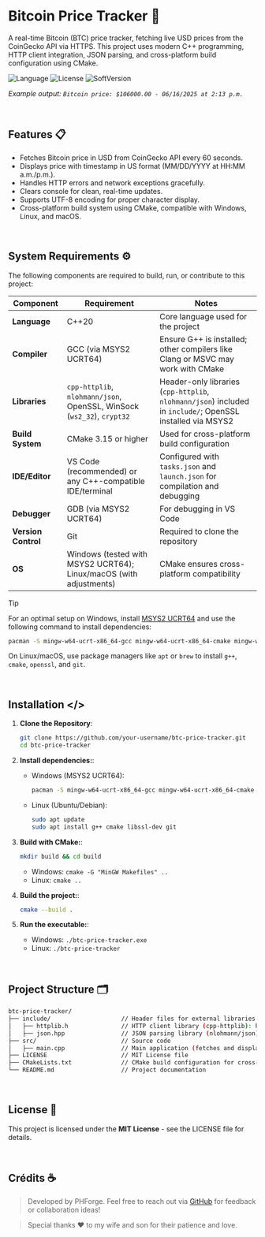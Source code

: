 # Bitcoin Price Tracker 🔎

A real-time Bitcoin (BTC) price tracker, fetching live USD prices from the CoinGecko API via HTTPS. This project uses modern C++ programming, HTTP client integration, JSON parsing, and cross-platform build configuration using CMake.

![Language](https://img.shields.io/badge/language-C++-blue.svg) ![License](https://img.shields.io/badge/license-MIT-darkblue.svg) ![SoftVersion](https://img.shields.io/badge/SoftVersion-0.0.5-black)

*Example output: `Bitcoin price: $106000.00 - 06/16/2025 at 2:13 p.m.`*

<br>

## Features 📋
- Fetches Bitcoin price in USD from CoinGecko API every 60 seconds.
- Displays price with timestamp in US format (MM/DD/YYYY at HH:MM a.m./p.m.).
- Handles HTTP errors and network exceptions gracefully.
- Clears console for clean, real-time updates.
- Supports UTF-8 encoding for proper character display.
- Cross-platform build system using CMake, compatible with Windows, Linux, and macOS.

<br>

## System Requirements ⚙️

The following components are required to build, run, or contribute to this project:

| Component          | Requirement                              | Notes                                      |
|--------------------|------------------------------------------|--------------------------------------------|
| **Language**       | C++20                                    | Core language used for the project         |
| **Compiler**       | GCC (via MSYS2 UCRT64)                   | Ensure G++ is installed; other compilers like Clang or MSVC may work with CMake |
| **Libraries**      | `cpp-httplib`, `nlohmann/json`, OpenSSL, WinSock (`ws2_32`), `crypt32` | Header-only libraries (`cpp-httplib`, `nlohmann/json`) included in `include/`; OpenSSL installed via MSYS2 |
| **Build System**   | CMake 3.15 or higher                     | Used for cross-platform build configuration |
| **IDE/Editor**     | VS Code (recommended) or any C++-compatible IDE/terminal | Configured with `tasks.json` and `launch.json` for compilation and debugging |
| **Debugger**       | GDB (via MSYS2 UCRT64)                   | For debugging in VS Code                   |
| **Version Control**| Git                                      | Required to clone the repository           |
| **OS**             | Windows (tested with MSYS2 UCRT64); Linux/macOS (with adjustments) | CMake ensures cross-platform compatibility |

> [!TIP]
> For an optimal setup on Windows, install [MSYS2 UCRT64](https://www.msys2.org/) and use the following command to install dependencies:
> ```bash
> pacman -S mingw-w64-ucrt-x86_64-gcc mingw-w64-ucrt-x86_64-cmake mingw-w64-ucrt-x86_64-openssl mingw-w64-ucrt-x86_64-gdb
> ```
> On Linux/macOS, use package managers like `apt` or `brew` to install `g++`, `cmake`, `openssl`, and `git`.

<br>

## Installation </>

1. **Clone the Repository**:
	```bash
	git clone https://github.com/your-username/btc-price-tracker.git
    cd btc-price-tracker
	```

2. **Install dependencies:**:
    - Windows (MSYS2 UCRT64):
		```bash
		pacman -S mingw-w64-ucrt-x86_64-gcc mingw-w64-ucrt-x86_64-cmake mingw-w64-ucrt-x86_64-openssl mingw-w64-ucrt-x86_64-gdb
		```
	- Linux (Ubuntu/Debian):
		```bash
		sudo apt update
        sudo apt install g++ cmake libssl-dev git
		```

3. **Build with CMake:**:
	```bash
	mkdir build && cd build
	```
	- Windows: `cmake -G "MinGW Makefiles" ..`
	- Linux: `cmake ..`

4. **Build the project:**:
	```bash
	cmake --build .
	```

5. **Run the executable:**:
	- Windows: `./btc-price-tracker.exe`
	- Linux: `./btc-price-tracker`

<br>

## Project Structure 🗂️
```bash
btc-price-tracker/
├── include/                    // Header files for external libraries
│   ├── httplib.h               // HTTP client library (cpp-httplib): https://github.com/yhirose/cpp-httplib
│   ├── json.hpp                // JSON parsing library (nlohmann/json): https://github.com/nlohmann/json
├── src/                        // Source code
│   ├── main.cpp                // Main application (fetches and displays Bitcoin price)
├── LICENSE                     // MIT License file
├── CMakeLists.txt              // CMake build configuration for cross-platform builds
└── README.md                   // Project documentation
```

<br>

## License 🧾

This project is licensed under the **MIT License** - see the LICENSE file for details.

<br>

## Crédits ☕

> Developed by PHForge. 
> Feel free to reach out via [GitHub](https://github.com/PHForge) for feedback or collaboration ideas!

> Special thanks ❤️ to my wife and son for their patience and love.

